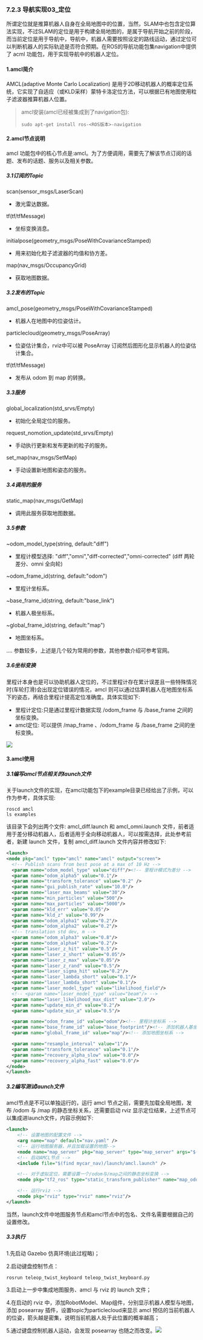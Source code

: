 ### 7.2.3 导航实现03\_定位

所谓定位就是推算机器人自身在全局地图中的位置，当然，SLAM中也包含定位算法实现，不过SLAM的定位是用于构建全局地图的，是属于导航开始之前的阶段，而当前定位是用于导航中，导航中，机器人需要按照设定的路线运动，通过定位可以判断机器人的实际轨迹是否符合预期。在ROS的导航功能包集navigation中提供了 acml 功能包，用于实现导航中的机器人定位。

#### 1.amcl简介

AMCL\(adaptive Monte Carlo Localization\) 是用于2D移动机器人的概率定位系统，它实现了自适应（或KLD采样）蒙特卡洛定位方法，可以根据已有地图使用粒子滤波器推算机器人位置。

> amcl安装\(amcl已经被集成到了navigation包\):
>
> `sudo apt-get install ros-<ROS版本>-navigation`

#### 2.amcl节点说明

amcl 功能包中的核心节点是:amcl。为了方便调用，需要先了解该节点订阅的话题、发布的话题、服务以及相关参数。

##### 3.1订阅的Topic

scan\(sensor\_msgs/LaserScan\)

* 激光雷达数据。

tf\(tf/tfMessage\)

* 坐标变换消息。

initialpose\(geometry\_msgs/PoseWithCovarianceStamped\)

* 用来初始化粒子滤波器的均值和协方差。

map\(nav\_msgs/OccupancyGrid\)

* 获取地图数据。

##### 3.2发布的Topic

amcl\_pose\(geometry\_msgs/PoseWithCovarianceStamped\)

* 机器人在地图中的位姿估计。

particlecloud\(geometry\_msgs/PoseArray\)

* 位姿估计集合，rviz中可以被 PoseArray 订阅然后图形化显示机器人的位姿估计集合。

tf\(tf/tfMessage\)

* 发布从 odom 到 map 的转换。

##### 3.3服务

global\_localization\(std\_srvs/Empty\)

* 初始化全局定位的服务。

request\_nomotion\_update\(std\_srvs/Empty\)

* 手动执行更新和发布更新的粒子的服务。

set\_map\(nav\_msgs/SetMap\)

* 手动设置新地图和姿态的服务。

##### 3.4调用的服务

static\_map\(nav\_msgs/GetMap\)

* 调用此服务获取地图数据。

##### 3.5参数

~odom\_model\_type\(string, default:"diff"\)

* 里程计模型选择: "diff","omni","diff-corrected","omni-corrected" \(diff 两轮差分、omni 全向轮\)

~odom\_frame\_id\(string, default:"odom"\)

* 里程计坐标系。

~base\_frame\_id\(string, default:"base\_link"\)

* 机器人极坐标系。

~global\_frame\_id\(string, default:"map"\)

* 地图坐标系。

.... 参数较多，上述是几个较为常用的参数，其他参数介绍可参考官网。

##### 3.6坐标变换

里程计本身也是可以协助机器人定位的，不过里程计存在累计误差且一些特殊情况时\(车轮打滑\)会出现定位错误的情况，amcl 则可以通过估算机器人在地图坐标系下的姿态，再结合里程计提高定位准确度。具体实现如下:

* 里程计定位:只是通过里程计数据实现 /odom\_frame 与 /base\_frame 之间的坐标变换。
* amcl定位: 可以提供 /map\_frame 、/odom\_frame 与 /base\_frame 之间的坐标变换。

![](/assets/amcl定位坐标变换.png)

#### 3.amcl使用

##### 3.1编写amcl节点相关的launch文件

关于launch文件的实现，在amcl功能包下的example目录已经给出了示例，可以作为参考，具体实现:

```
roscd amcl
ls examples
```

该目录下会列出两个文件: amcl\_diff.launch 和 amcl\_omni.launch 文件，前者适用于差分移动机器人，后者适用于全向移动机器人，可以按需选择，此处参考前者，新建 launch 文件，复制 amcl\_diff.launch 文件内容并修改如下:

```xml
<launch>
<node pkg="amcl" type="amcl" name="amcl" output="screen">
  <!-- Publish scans from best pose at a max of 10 Hz -->
  <param name="odom_model_type" value="diff"/><!-- 里程计模式为差分 -->
  <param name="odom_alpha5" value="0.1"/>
  <param name="transform_tolerance" value="0.2" />
  <param name="gui_publish_rate" value="10.0"/>
  <param name="laser_max_beams" value="30"/>
  <param name="min_particles" value="500"/>
  <param name="max_particles" value="5000"/>
  <param name="kld_err" value="0.05"/>
  <param name="kld_z" value="0.99"/>
  <param name="odom_alpha1" value="0.2"/>
  <param name="odom_alpha2" value="0.2"/>
  <!-- translation std dev, m -->
  <param name="odom_alpha3" value="0.8"/>
  <param name="odom_alpha4" value="0.2"/>
  <param name="laser_z_hit" value="0.5"/>
  <param name="laser_z_short" value="0.05"/>
  <param name="laser_z_max" value="0.05"/>
  <param name="laser_z_rand" value="0.5"/>
  <param name="laser_sigma_hit" value="0.2"/>
  <param name="laser_lambda_short" value="0.1"/>
  <param name="laser_lambda_short" value="0.1"/>
  <param name="laser_model_type" value="likelihood_field"/>
  <!-- <param name="laser_model_type" value="beam"/> -->
  <param name="laser_likelihood_max_dist" value="2.0"/>
  <param name="update_min_d" value="0.2"/>
  <param name="update_min_a" value="0.5"/>

  <param name="odom_frame_id" value="odom"/><!-- 里程计坐标系 -->
  <param name="base_frame_id" value="base_footprint"/><!-- 添加机器人基坐标系 -->
  <param name="global_frame_id" value="map"/><!-- 添加地图坐标系 -->

  <param name="resample_interval" value="1"/>
  <param name="transform_tolerance" value="0.1"/>
  <param name="recovery_alpha_slow" value="0.0"/>
  <param name="recovery_alpha_fast" value="0.0"/>
</node>
</launch>
```

##### 3.2编写测试launch文件

amcl节点是不可以单独运行的，运行 amcl 节点之前，需要先加载全局地图，发布 /odom 与 /map 的静态坐标关系，还需要启动 rviz 显示定位结果，上述节点可以集成进launch文件，内容示例如下:

```xml
<launch>
    <!-- 设置地图的配置文件 -->
    <arg name="map" default="nav.yaml" />
    <!-- 运行地图服务器，并且加载设置的地图-->
    <node name="map_server" pkg="map_server" type="map_server" args="$(find mycar_nav)/map/$(arg map)"/>
    <!-- 启动AMCL节点 -->
    <include file="$(find mycar_nav)/launch/amcl.launch" />

    <!-- 对于虚拟定位，需要设置一个/odom与/map之间的静态坐标变换 -->
    <node pkg="tf2_ros" type="static_transform_publisher" name="map_odom_broadcaster" args="0 0 0 0 0 0 /map /odom" />

    <!-- 运行rviz -->
    <node pkg="rviz" type="rviz" name="rviz"/>
</launch>
```

当然，launch文件中地图服务节点和amcl节点中的包名、文件名需要根据自己的设置修改。

##### 3.3执行

1.先启动 Gazebo 仿真环境\(此过程略\)；

2.启动键盘控制节点：

`rosrun teleop_twist_keyboard teleop_twist_keyboard.py`

3.启动上一步中集成地图服务、amcl 与 rviz 的 launch 文件；

4.在启动的 rviz 中，添加RobotModel、Map组件，分别显示机器人模型与地图，添加 posearray 插件，设置topic为particlecloud来显示 amcl 预估的当前机器人的位姿，箭头越是密集，说明当前机器人处于此位置的概率越高；

5.通过键盘控制机器人运动，会发现 posearray 也随之而改变。![](/assets/amcl测试.gif)


